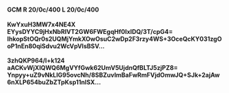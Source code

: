 #### GCM R 20/0c/400 L 20/0c/400
**KwYxuH3MW7x4NE4X**<br/>**EYysDYYC9jHxNbRIVT2GW6FWEgqHf0IxIDQ/3T/cpG4=**<br/>**IhkopStOQr0s2UQMjYmkXOwOsuC2wDp2F3rzy4WS+3OceQcKY031zgOoP1nEn80qiSdvu2WcVpVlsBSV...**<br/><br/>
**3zhQKP964/I+k124**<br/>**aACKvWjXIQWQ6MgVYfGwk62UmV5UjdnQfBLTJ5zjPZ8=**<br/>**Ynpyy+uZ9vNkLlG95ovcNh/8SBZuvImBaFwRmFVjdOmwJQ+SJk+2ajAw6nXLP654buZbZTpKsp11nISX...**